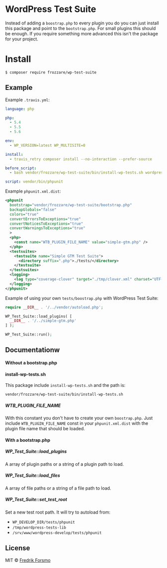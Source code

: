# WordPress Test Suite

Instead of adding a `boostrap.php` to every plugin you do you can just install this package and point to the `bootstrap.php`.
For small plugins this should be enough. If you require something more advanced this isn't the package for your project.

# Install

```
$ composer require frozzare/wp-test-suite
```

## Example

Example `.travis.yml`:

```yaml
language: php

php:
  - 5.4
  - 5.5
  - 5.6

env:
  - WP_VERSION=latest WP_MULTISITE=0

install:
  - travis_retry composer install --no-interaction --prefer-source

before_script:
  - bash vendor/frozzare/wp-test-suite/bin/install-wp-tests.sh wordpress_test root '' 127.0.0.1 $WP_VERSION

script: vendor/bin/phpunit
```

Example `phpunit.xml.dist`:

```xml
<phpunit
  bootstrap="vendor/frozzare/wp-test-suite/bootstrap.php"
  backupGlobals="false"
  colors="true"
  convertErrorsToExceptions="true"
  convertNoticesToExceptions="true"
  convertWarningsToExceptions="true"
  >
  <php>
    <const name="WTB_PLUGIN_FILE_NAME" value="simple-gtm.php" />
  </php>
  <testsuites>
    <testsuite name="Simple GTM Test Suite">
      <directory suffix=".php">./tests/</directory>
    </testsuite>
  </testsuites>
  <logging>
    <log type="coverage-clover" target="./tmp/clover.xml" charset="UTF-8" />
  </logging>
</phpunit>
```

Example of using your own `tests/boostrap.php` with WordPress Test Suite:

```php
require __DIR__ . '/../vendor/autoload.php';

WP_Test_Suite::load_plugins( [
  __DIR__ . '/../simple-gtm.php'
] );

WP_Test_Suite::run();
```
## Documentationw

#### Without a bootstrap.php

#### install-wp-tests.sh

This package include `install-wp-tests.sh` and the path is:

```
vendor/frozzare/wp-test-suite/bin/install-wp-tests.sh
```

##### WTB_PLUGIN_FILE_NAME

With this constant you don't have to create your own `boostrap.php`. Just include
`WTB_PLUGIN_FILE_NAME` const in your `phpunit.xml.dist` with the plugin file name
that should be loaded.

#### With a bootstrap.php

##### WP_Test_Suite::load_plugins

A array of plugin paths or a string of a plugin path to load.

##### WP_Test_Suite::load_files

A array of file paths or a string of a file path to load.

##### WP_Test_Suite::set_test_root

Set a new test root path. It will try to autoload from:
- `WP_DEVELOP_DIR/tests/phpunit`
- `/tmp/wordpress-tests-lib`
- `/srv/www/wordpress-develop/tests/phpunit`

## License

MIT © [Fredrik Forsmo](https://github.com/frozzare)

